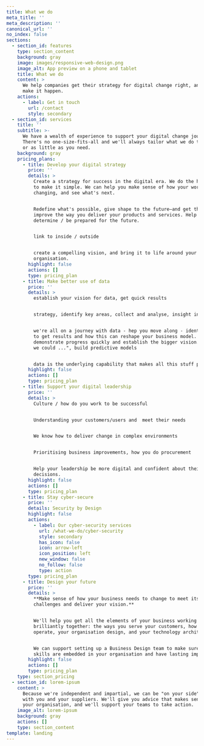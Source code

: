 ```yaml
---
title: What we do
meta_title: ''
meta_description: ''
canonical_url: ''
no_index: false
sections:
  - section_id: features
    type: section_content
    background: gray
    image: images/responsive-web-design.png
    image_alt: App preview on a phone and tablet
    title: What we do
    content: >
      We help companies get their strategy for digital change right, and we help
      make it happen.
    actions:
      - label: Get in touch
        url: /contact
        style: secondary
  - section_id: services
    title: ''
    subtitle: >-
      We have a wealth of experience to support your digital change journey.
      There's no one-size-fits-all and we'll always tailor what we do to as much
      or as little as you need.
    background: gray
    pricing_plans:
      - title: Develop your digital strategy
        price: ''
        details: >
          Create a strategy for success in the digital era. We do the hard work
          to make it simple. We can help you make sense of how your world is
          changing, and see what's next.


          Redefine what's possible, give shape to the future—and get there.
          improve the way you deliver your products and services. Help you
          determine / be prepared for the future.


          link to inside / outside


          create a compelling vision, and bring it to life around your
          organisation.
        highlight: false
        actions: []
        type: pricing_plan
      - title: Make better use of data
        price: ''
        details: >
          establish your vision for data, get quick results


          strategy, identify key areas, collect and analyse, insight into action


          we're all on a journey with data - hep you move along - identify where
          to get results and how this can reshape your business model.
          demonstrate progress quickly and establish the bigger vision. "what if
          we could ...", build predictive models


          data is the underlying capability that makes all this stuff possible
        highlight: false
        actions: []
        type: pricing_plan
      - title: Support your digital leadership
        price: ''
        details: >
          Culture / how do you work to be successful


          Understanding your customers/users and  meet their needs


          We know how to deliver change in complex environments


          Prioritising business improvements, how you do procurement


          Help your leadership be more digital and confident about their
          decisions.
        highlight: false
        actions: []
        type: pricing_plan
      - title: Stay cyber-secure
        price: ''
        details: Security by Design
        highlight: false
        actions:
          - label: Our cyber-security services
            url: /what-we-do/cyber-security
            style: secondary
            has_icon: false
            icon: arrow-left
            icon_position: left
            new_window: false
            no_follow: false
            type: action
        type: pricing_plan
      - title: Design your future
        price: ''
        details: >
          **Make sense of how your business needs to change to meet its biggest
          challenges and deliver your vision.**


          We'll help you get all the elements of your business working
          brilliantly together: the ways you serve your customers, how you
          operate, your organisation design, and your technology architecture.


          We can support setting up a Business Design team to make sure these
          skills are embedded in your organisation and have lasting impact.
        highlight: false
        actions: []
        type: pricing_plan
    type: section_pricing
  - section_id: lorem-ipsum
    content: >
      Because we're independent and impartial, we can be "on your side" working
      with you and your suppliers. We'll give you advice that makes sense in
      your organisation, and we'll support your teams to take action.
    image_alt: lorem-ipsum
    background: gray
    actions: []
    type: section_content
template: landing
---
```

